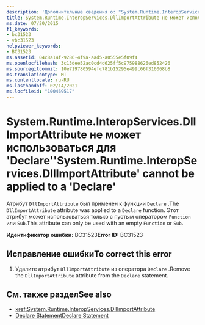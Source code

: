 ```yaml
---
description: 'Дополнительные сведения о: "System.Runtime.InteropServices.DllImportAttribute" нельзя применить к "Declare"'
title: System.Runtime.InteropServices.DllImportAttribute не может использоваться для 'Declare'
ms.date: 07/20/2015
f1_keywords:
- bc31523
- vbc31523
helpviewer_keywords:
- BC31523
ms.assetid: 04c8a14f-9286-4f9a-aad5-a0555e5f09f4
ms.openlocfilehash: 3c13dee52ac0cd4d625ff5c975988626ed852426
ms.sourcegitcommit: 10e719780594efc781b15295e499c66f316068b8
ms.translationtype: MT
ms.contentlocale: ru-RU
ms.lasthandoff: 02/14/2021
ms.locfileid: "100469517"
---
```

# <a name="systemruntimeinteropservicesdllimportattribute-cannot-be-applied-to-a-declare"></a><span data-ttu-id="cb7fd-103">System.Runtime.InteropServices.DllImportAttribute не может использоваться для 'Declare'</span><span class="sxs-lookup"><span data-stu-id="cb7fd-103">'System.Runtime.InteropServices.DllImportAttribute' cannot be applied to a 'Declare'</span></span>

<span data-ttu-id="cb7fd-104">Атрибут `DllImportAttribute` был применен к функции `Declare` .</span><span class="sxs-lookup"><span data-stu-id="cb7fd-104">The `DllImportAttribute` attribute was applied to a `Declare` function.</span></span> <span data-ttu-id="cb7fd-105">Этот атрибут может использоваться только с пустым оператором `Function` или `Sub`.</span><span class="sxs-lookup"><span data-stu-id="cb7fd-105">This attribute can only be used with an empty `Function` or `Sub`.</span></span>  
  
 <span data-ttu-id="cb7fd-106">**Идентификатор ошибки:** BC31523</span><span class="sxs-lookup"><span data-stu-id="cb7fd-106">**Error ID:** BC31523</span></span>  
  
## <a name="to-correct-this-error"></a><span data-ttu-id="cb7fd-107">Исправление ошибки</span><span class="sxs-lookup"><span data-stu-id="cb7fd-107">To correct this error</span></span>  
  
1. <span data-ttu-id="cb7fd-108">Удалите атрибут `DllImportAttribute` из оператора `Declare` .</span><span class="sxs-lookup"><span data-stu-id="cb7fd-108">Remove the `DllImportAttribute` attribute from the `Declare` statement.</span></span>  
  
## <a name="see-also"></a><span data-ttu-id="cb7fd-109">См. также раздел</span><span class="sxs-lookup"><span data-stu-id="cb7fd-109">See also</span></span>

- <xref:System.Runtime.InteropServices.DllImportAttribute>
- [<span data-ttu-id="cb7fd-110">Declare Statement</span><span class="sxs-lookup"><span data-stu-id="cb7fd-110">Declare Statement</span></span>](../language-reference/statements/declare-statement.md)

